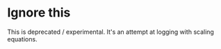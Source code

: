 # Ignore this

This is deprecated / experimental. It's an attempt at logging with scaling equations.
